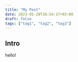 ```yaml
---
title: "My Post"
date: 2023-05-28T16:54:17+03:00
draft: false
tags: ["tag1", "tag2", "tag3"]
---
```


## Intro

hello!
